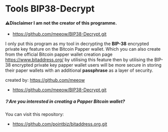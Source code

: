 # Tools BIP38-Decrypt

#### ⚠️Disclaimer I am not the creator of this programme.

* https://github.com/meeow/BIP38-Decrypt.git

I only put this program as my tool in decrypting the **BIP-38** encrypted private key feature on the Bitcoin Papper wallet. Which you can also create from the official Bitcoin papper wallet creation page https://www.bitaddress.org/ by utilising this feature then by utilising the BIP-38 encrypted private key papper wallet users will be more secure in storing their paper wallets with an additional **passphrase** as a layer of security.

created by: https://github.com/meeow
* https://github.com/meeow/BIP38-Decrypt.git

##### ❔ Are you interested in creating a Papper Bitcoin wallet?

You can visit this repository:
* https://github.com/pointbiz/bitaddress.org.git